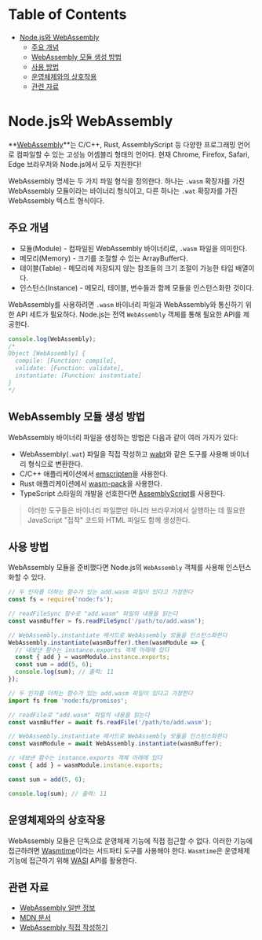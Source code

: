 # Table of Contents

- [Node.js와 WebAssembly](#nodejs와-webassembly)
  - [주요 개념](#주요-개념)
  - [WebAssembly 모듈 생성 방법](#webassembly-모듈-생성-방법)
  - [사용 방법](#사용-방법)
  - [운영체제와의 상호작용](#운영체제와의-상호작용)
  - [관련 자료](#관련-자료)

# Node.js와 WebAssembly

**[WebAssembly](https://webassembly.org)**는 C/C++, Rust, AssemblyScript 등 다양한 프로그래밍 언어로 컴파일할 수 있는 고성능 어셈블리 형태의 언어다. 현재 Chrome, Firefox, Safari, Edge 브라우저와 Node.js에서 모두 지원한다!

WebAssembly 명세는 두 가지 파일 형식을 정의한다. 하나는 `.wasm` 확장자를 가진 WebAssembly 모듈이라는 바이너리 형식이고, 다른 하나는 `.wat` 확장자를 가진 WebAssembly 텍스트 형식이다.

## 주요 개념

- 모듈(Module) - 컴파일된 WebAssembly 바이너리로, `.wasm` 파일을 의미한다.
- 메모리(Memory) - 크기를 조절할 수 있는 ArrayBuffer다.
- 테이블(Table) - 메모리에 저장되지 않는 참조들의 크기 조절이 가능한 타입 배열이다.
- 인스턴스(Instance) - 메모리, 테이블, 변수들과 함께 모듈을 인스턴스화한 것이다.

WebAssembly를 사용하려면 `.wasm` 바이너리 파일과 WebAssembly와 통신하기 위한 API 세트가 필요하다. Node.js는 전역 `WebAssembly` 객체를 통해 필요한 API를 제공한다.

```js
console.log(WebAssembly);
/*
Object [WebAssembly] {
  compile: [Function: compile],
  validate: [Function: validate],
  instantiate: [Function: instantiate]
}
*/
```

## WebAssembly 모듈 생성 방법

WebAssembly 바이너리 파일을 생성하는 방법은 다음과 같이 여러 가지가 있다:

- WebAssembly(`.wat`) 파일을 직접 작성하고 [wabt](https://github.com/webassembly/wabt)와 같은 도구를 사용해 바이너리 형식으로 변환한다.
- C/C++ 애플리케이션에서 [emscripten](https://emscripten.org/)을 사용한다.
- Rust 애플리케이션에서 [wasm-pack](https://rustwasm.github.io/wasm-pack/book/)을 사용한다.
- TypeScript 스타일의 개발을 선호한다면 [AssemblyScript](https://www.assemblyscript.org/)를 사용한다.

> 이러한 도구들은 바이너리 파일뿐만 아니라 브라우저에서 실행하는 데 필요한 JavaScript "접착" 코드와 HTML 파일도 함께 생성한다.

## 사용 방법

WebAssembly 모듈을 준비했다면 Node.js의 `WebAssembly` 객체를 사용해 인스턴스화할 수 있다.

```js
// 두 인자를 더하는 함수가 있는 add.wasm 파일이 있다고 가정한다
const fs = require('node:fs');

// readFileSync 함수로 "add.wasm" 파일의 내용을 읽는다
const wasmBuffer = fs.readFileSync('/path/to/add.wasm');

// WebAssembly.instantiate 메서드로 WebAssembly 모듈을 인스턴스화한다
WebAssembly.instantiate(wasmBuffer).then(wasmModule => {
  // 내보낸 함수는 instance.exports 객체 아래에 있다
  const { add } = wasmModule.instance.exports;
  const sum = add(5, 6);
  console.log(sum); // 출력: 11
});
```

```js
// 두 인자를 더하는 함수가 있는 add.wasm 파일이 있다고 가정한다
import fs from 'node:fs/promises';

// readFile로 "add.wasm" 파일의 내용을 읽는다
const wasmBuffer = await fs.readFile('/path/to/add.wasm');

// WebAssembly.instantiate 메서드로 WebAssembly 모듈을 인스턴스화한다
const wasmModule = await WebAssembly.instantiate(wasmBuffer);

// 내보낸 함수는 instance.exports 객체 아래에 있다
const { add } = wasmModule.instance.exports;

const sum = add(5, 6);

console.log(sum); // 출력: 11
```

## 운영체제와의 상호작용

WebAssembly 모듈은 단독으로 운영체제 기능에 직접 접근할 수 없다. 이러한 기능에 접근하려면 [Wasmtime](https://docs.wasmtime.dev/)이라는 서드파티 도구를 사용해야 한다. `Wasmtime`은 운영체제 기능에 접근하기 위해 [WASI](https://wasi.dev/) API를 활용한다.

## 관련 자료

- [WebAssembly 일반 정보](https://webassembly.org/)
- [MDN 문서](https://developer.mozilla.org/en-US/docs/WebAssembly)
- [WebAssembly 직접 작성하기](https://webassembly.github.io/spec/core/text/index.html)